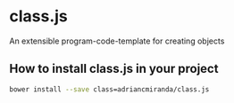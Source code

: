 class.js
========

An extensible program-code-template for creating objects

## How to install __class.js__ in your project

```bash
bower install --save class=adriancmiranda/class.js
```
